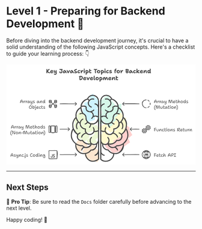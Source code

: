 # Level 1 - Preparing for Backend Development 🚀

Before diving into the backend development journey, it's crucial to have a solid understanding of the following JavaScript concepts. Here's a checklist to guide your learning process: 👇

![Path to success](Docs/GitHub_docs_backend.png)

---

## Next Steps
📝 **Pro Tip**: Be sure to read the `Docs` folder carefully before advancing to the next level.

Happy coding! 🎃
